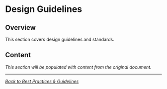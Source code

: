 # Design Guidelines

## Overview

This section covers design guidelines and standards.

## Content

*This section will be populated with content from the original document.*

---

*[Back to Best Practices & Guidelines](index.md)*
